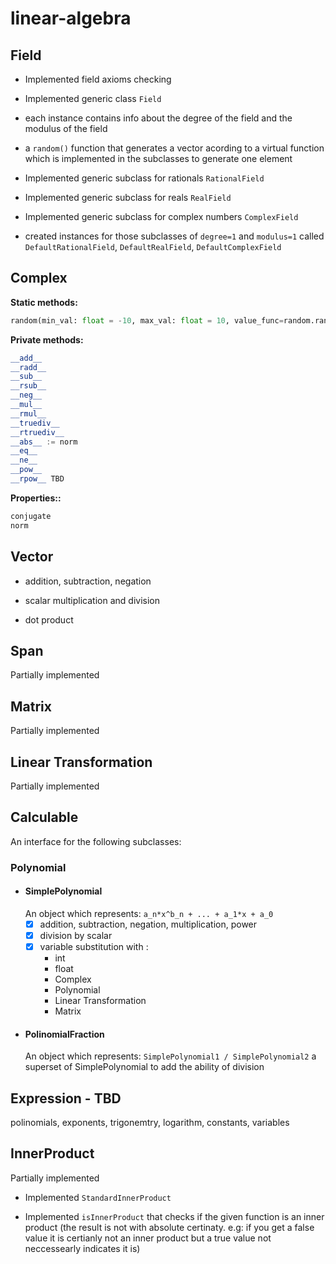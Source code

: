 
# linear-algebra

  

## Field

* Implemented field axioms checking

* Implemented generic class `Field`

* each instance contains info about the degree of the field and the modulus of the field

* a `random()` function that generates a vector acording to a virtual function which is implemented in the subclasses to generate one element

* Implemented generic subclass for rationals `RationalField`

* Implemented generic subclass for reals `RealField`

* Implemented generic subclass for complex numbers `ComplexField`

* created instances for those subclasses of `degree=1` and `modulus=1` called `DefaultRationalField`, `DefaultRealField`, `DefaultComplexField`

## Complex
__Static methods:__
```python
random(min_val: float = -10, max_val: float = 10, value_func=random.randint) -> Complex:
```
__Private methods:__
```python
__add__
__radd__
__sub__
__rsub__
__neg__
__mul__
__rmul__
__truediv__
__rtruediv__
__abs__ := norm
__eq__
__ne__
__pow__
__rpow__ TBD
```
__Properties::__
```python
conjugate
norm
```
## Vector

* addition, subtraction, negation

* scalar multiplication and division

* dot product

## Span

Partially implemented

## Matrix

Partially implemented

## Linear Transformation

Partially implemented

  
## Calculable
An interface for the following subclasses:
### Polynomial
* #### SimplePolynomial
	An object which represents: `a_n*x^b_n + ... + a_1*x + a_0`
	*  [x] addition, subtraction, negation, multiplication, power
	 * [x] division by scalar
	 * [x]  variable substitution with :
		 *  int
		 * float
		 * Complex
		 * Polynomial
		 * Linear Transformation
		 * Matrix


* #### PolinomialFraction
	An object which represents: `SimplePolynomial1 / SimplePolynomial2`
a superset of SimplePolynomial to add the ability of division  

## Expression - TBD

polinomials, exponents, trigonemtry, logarithm, constants, variables

## InnerProduct

Partially implemented

* Implemented `StandardInnerProduct`

* Implemented `isInnerProduct` that checks if the given function is an inner product (the result is not with absolute certinaty. e.g: if you get a false value it is certianly not an inner product but a true value not neccessearly indicates it is)
